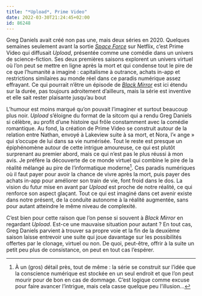 ```yaml
---
title: "*Upload*, Prime Video"
date: 2022-03-30T21:24:45+02:00
id: 86248 
---
```


Greg Daniels avait créé non pas une, mais deux séries en 2020. Quelques semaines seulement avant la sortie [*Space Force*](https://nicolasfurno.fr/serie/space-force-netflix/) sur Netflix, c’est Prime Video qui diffusait *Upload*, présentée comme une comédie dans un univers de science-fiction. Ses deux premières saisons explorent un univers virtuel où l’on peut se mettre en ligne après la mort et qui condense tout le pire de ce que l’humanité a imaginé : capitalisme à outrance, achats in-app et restrictions similaires au monde réel dans ce paradis numérique assez effrayant. Ce qui pourrait n’être un épisode de [*Black Mirror*](https://voiretmanger.fr/black-mirror-brooker-channel-4/) est ici étendu sur la durée, pas toujours adroitement d’ailleurs, mais la série est inventive et elle sait rester plaisante jusqu’au bout

L’humour est moins marqué qu’on pouvait l’imaginer et surtout beaucoup plus noir. *Upload* s’éloigne du format de la sitcom qui a rendu Greg Daniels si célèbre, au profit d’une histoire qui frôle constamment avec la comédie romantique. Au fond, la création de Prime Video se construit autour de la relation entre Nathan, envoyé à Lakeview suite à sa mort, et Nora, l’« ange » qui s’occupe de lui dans sa vie numérisée. Tout le reste est presque un épiphénomène autour de cette intrigue amoureuse, ce qui est plutôt surprenant au premier abord, mais ce qui n’est pas le plus réussi à mon avis. Je préfère la découverte de ce monde virtuel qui combine le pire de la réalité mélangé au pire de l’informatique moderne[^1]. Ces paradis numériques où il faut payer pour avoir la chance de vivre après la mort, puis payer des achats in-app pour améliorer son train de vie, font froid dans le dos. La vision du futur mise en avant par *Upload* est proche de notre réalité, ce qui renforce son aspect glaçant. Tout ce qui est imaginé dans cet avenir existe dans notre présent, de la conduite autonome à la réalité augmentée, sans pour autant atteindre le même niveau de complexité.

C’est bien pour cette raison que l’on pense si souvent à *Black Mirror* en regardant *Upload*. Est-ce une mauvaise situation pour autant ? En tout cas, Greg Daniels parvient à trouver sa propre voie et la fin de la deuxième saison laisse entrevoir une suite qui joue davantage sur les possibilités offertes par le clonage, virtuel ou non. De quoi, peut-être, offrir à la suite un petit peu plus de consistance, on peut en tout cas l’espérer. 

[^1]: À un (gros) détail près, tout de même : la série se construit sur l’idée que la conscience numérique est stockée en un seul endroit et que l’on peut mourir pour de bon en cas de dommage. C’est logique comme excuse pour faire avancer l’intrigue, mais cela casse quelque peu l’illusion…
